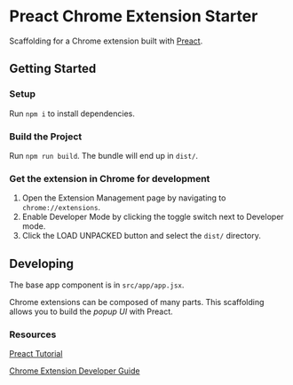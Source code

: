 # Preact Chrome Extension Starter

Scaffolding for a Chrome extension built with [Preact](https://preactjs.com).

## Getting Started
### Setup
Run `npm i` to install dependencies. 

### Build the Project
Run `npm run build`. The bundle will end up in `dist/`.

### Get the extension in Chrome for development
1. Open the Extension Management page by navigating to `chrome://extensions`.
2. Enable Developer Mode by clicking the toggle switch next to Developer mode.
3. Click the LOAD UNPACKED button and select the `dist/` directory.

## Developing
The base app component is in `src/app/app.jsx`.

Chrome extensions can be composed of many parts. This scaffolding allows you to build the _popup UI_ with Preact.

### Resources
[Preact Tutorial](https://preactjs.com/guide/v10/tutorial)

[Chrome Extension Developer Guide](https://developer.chrome.com/extensions/devguide)
